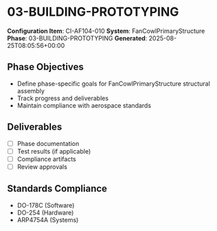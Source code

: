 # 03-BUILDING-PROTOTYPING

**Configuration Item**: CI-AF104-010
**System**: FanCowlPrimaryStructure
**Phase**: 03-BUILDING-PROTOTYPING
**Generated**: 2025-08-25T08:05:56+00:00

## Phase Objectives
- Define phase-specific goals for FanCowlPrimaryStructure structural assembly
- Track progress and deliverables
- Maintain compliance with aerospace standards

## Deliverables
- [ ] Phase documentation
- [ ] Test results (if applicable)
- [ ] Compliance artifacts
- [ ] Review approvals

## Standards Compliance
- DO-178C (Software)
- DO-254 (Hardware)
- ARP4754A (Systems)

